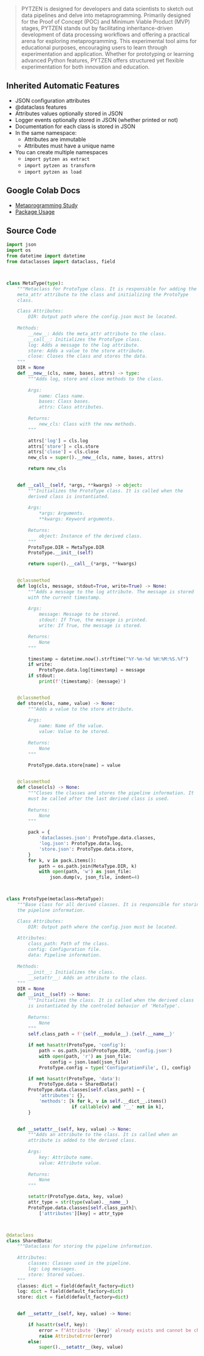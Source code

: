 > PYTZEN is designed for developers and data scientists to sketch out data pipelines and delve into metaprogramming. Primarily designed for the Proof of Concept (POC) and Minimum Viable Product (MVP) stages, PYTZEN stands out by facilitating inheritance-driven development of data processing workflows and offering a practical arena for exploring metaprogramming. This experimental tool aims for educational purposes, encouraging users to learn through experimentation and application. Whether for prototyping or learning advanced Python features, PYTZEN offers structured yet flexible experimentation for both innovation and education.

## Inherited Automatic Features
- JSON configuration attributes
- @dataclass features
- Attributes values optionally stored in JSON
- Logger events optionally stored in JSON (whether printed or not)
- Documentation for each class is stored in JSON
- In the same namespace:
    - Attributes are immutable
    - Attributes must have a unique name
- You can create multiple namespaces
    - `import pytzen as extract`
    - `import pytzen as transform`
    - `import pytzen as load`

## Google Colab Docs
- [Metaprogramming Study](https://study.pytzen.com/)
- [Package Usage](https://usage.pytzen.com/)

## Source Code
```python
import json
import os
from datetime import datetime
from dataclasses import dataclass, field



class MetaType(type):
    """Metaclass for ProtoType class. It is responsible for adding the 
    meta_attr attribute to the class and initializing the ProtoType 
    class.

    Class Attributes:
        DIR: Output path where the config.json must be located.
    
    Methods:
        __new__: Adds the meta_attr attribute to the class.
        __call__: Initializes the ProtoType class.
        log: Adds a message to the log attribute.
        store: Adds a value to the store attribute.
        close: Closes the class and stores the data.
    """
    DIR = None
    def __new__(cls, name, bases, attrs) -> type:
        """Adds log, store and close methods to the class.
        
        Args:
            name: Class name.
            bases: Class bases.
            attrs: Class attributes.
        
        Returns:
            new_cls: Class with the new methods.
        """

        attrs['log'] = cls.log
        attrs['store'] = cls.store
        attrs['close'] = cls.close
        new_cls = super().__new__(cls, name, bases, attrs)

        return new_cls
    

    def __call__(self, *args, **kwargs) -> object:
        """Initializes the ProtoType class. It is called when the 
        derived class is instantiated.
        
        Args:
            *args: Arguments.
            **kwargs: Keyword arguments.
        
        Returns:
            object: Instance of the derived class.
        """
        ProtoType.DIR = MetaType.DIR
        ProtoType.__init__(self)

        return super().__call__(*args, **kwargs)
    

    @classmethod
    def log(cls, message, stdout=True, write=True) -> None:
        """Adds a message to the log attribute. The message is stored 
        with the current timestamp.
        
        Args:
            message: Message to be stored.
            stdout: If True, the message is printed.
            write: If True, the message is stored.

        Returns:
            None
        """

        timestamp = datetime.now().strftime("%Y-%m-%d %H:%M:%S.%f")
        if write:
            ProtoType.data.log[timestamp] = message
        if stdout:
            print(f'{timestamp}: {message}')


    @classmethod
    def store(cls, name, value) -> None:
        """Adds a value to the store attribute.
        
        Args:
            name: Name of the value.
            value: Value to be stored.
        
        Returns:
            None
        """

        ProtoType.data.store[name] = value
    

    @classmethod
    def close(cls) -> None:
        """Closes the classes and stores the pipeline information. It 
        must be called after the last derived class is used.
        
        Returns:
            None
        """

        pack = {
            'dataclasses.json': ProtoType.data.classes,
            'log.json': ProtoType.data.log,
            'store.json': ProtoType.data.store,
        }
        for k, v in pack.items():
            path = os.path.join(MetaType.DIR, k)
            with open(path, 'w') as json_file:
                json.dump(v, json_file, indent=4)



class ProtoType(metaclass=MetaType):
    """Base class for all derived classes. It is responsible for storing 
    the pipeline information.

    Class Attributes:
        DIR: Output path where the config.json must be located.
    
    Attributes:
        class_path: Path of the class.
        config: Configuration file.
        data: Pipeline information.
    
    Methods:
        __init__: Initializes the class.
        __setattr__: Adds an attribute to the class.
    """
    DIR = None
    def __init__(self) -> None:
        """Initializes the class. It is called when the derived class 
        is instantiated by the controled behavior of 'MetaType'. 
        
        Returns:
            None
        """
        self.class_path = f'{self.__module__}.{self.__name__}'

        if not hasattr(ProtoType, 'config'):
            path = os.path.join(ProtoType.DIR, 'config.json')
            with open(path, 'r') as json_file:
                config = json.load(json_file)
            ProtoType.config = type('ConfigurationFile', (), config)

        if not hasattr(ProtoType, 'data'):
            ProtoType.data = SharedData()
        ProtoType.data.classes[self.class_path] = {
            'attributes': {},
            'methods': [k for k, v in self.__dict__.items() 
                        if callable(v) and '__' not in k],
        }
    

    def __setattr__(self, key, value) -> None:
        """Adds an attribute to the class. It is called when an 
        attribute is added to the derived class.
        
        Args:
            key: Attribute name.
            value: Attribute value.
            
        Returns:
            None
        """

        setattr(ProtoType.data, key, value)
        attr_type = str(type(value).__name__)
        ProtoType.data.classes[self.class_path]\
            ['attributes'][key] = attr_type



@dataclass
class SharedData:
    """Dataclass for storing the pipeline information.
    
    Attributes:
        classes: Classes used in the pipeline.
        log: Log messages.
        store: Stored values.
    """
    classes: dict = field(default_factory=dict)
    log: dict = field(default_factory=dict)
    store: dict = field(default_factory=dict)
    

    def __setattr__(self, key, value) -> None:

        if hasattr(self, key):
            error = f"Attribute '{key}' already exists and cannot be changed."
            raise AttributeError(error)
        else:
            super().__setattr__(key, value)
```